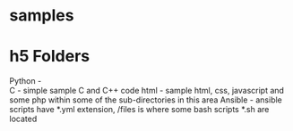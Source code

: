 # samples

# h5 Folders

Python   -  
C        - simple sample C and C++ code
html     - sample html, css, javascript and some php within some of the sub-directories in this area
Ansible  - ansible scripts have *.yml extension, /files is where some bash scripts *.sh are located 


